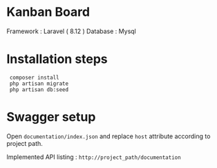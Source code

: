 # Kanban Board

Framework : Laravel ( 8.12 )
Database : Mysql

# Installation steps

```
 composer install
 php artisan migrate
 php artisan db:seed

```

# Swagger setup
Open ```documentation/index.json``` and replace ```host``` attribute according to project path.

Implemented API listing : ```http://project_path/documentation```